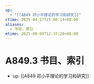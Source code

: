 ```yaml
---
up:
  - "[[A849 邓小平理论的学习和研究]]"
ctime: 2025-04-17T15:00:14+08:00
aliases:
  - 书目、索引
mtime: 2025-09-09T12:37:20+08:00
---
```


# A849.3 书目、索引

- up: [[A849 邓小平理论的学习和研究]]
